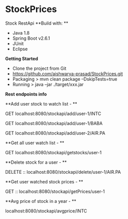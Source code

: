 # StockPrices
Stock RestApi 
**Build with: **

 - Java 1.8 
 - Spring Boot v2.6.1 
 - JUnit 
 - Eclipse 

**Getting Started**
- Clone the project from Git 
- https://github.com/aishwarya-prasad/StockPrices.git
- Packaging > mvn clean package –DskipTests=true  
- Running > java –jar  ./target/xxx.jar 

**Rest endpoints info**

**Add user stock to  watch list -  **

GET 	localhost:8080/stockapi/add/user-1/INTC 

GET	localhost:8080/stockapi/add/user-1/BABA 

GET	localhost:8080/stockapi/add/user-2/AIR.PA 

**Get all user watch list -  ** 

GET 	localhost:8080/stockapi/getstocks/user-1 

**Delete stock for a user -  **

DELETE  ::   localhost:8080/stockapi/delete/user-1/AIR.PA 

**Get user watched stock prices -  **

GET   :: localhost:8080/stockapi/getPrices/user-1 

**Avg price of stock in a year - **

localhost:8080/stockapi/avgprice/INTC 

 

 

	 

	 

 

 

 

 

 

 
